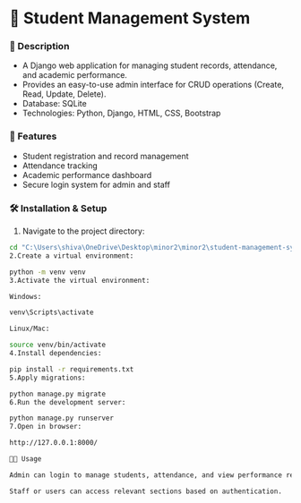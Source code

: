 # 🏫 Student Management System

### 📘 Description
- A Django web application for managing student records, attendance, and academic performance.  
- Provides an easy-to-use admin interface for CRUD operations (Create, Read, Update, Delete).  
- Database: SQLite  
- Technologies: Python, Django, HTML, CSS, Bootstrap  

### 🚀 Features
- Student registration and record management  
- Attendance tracking  
- Academic performance dashboard  
- Secure login system for admin and staff  

### 🛠️ Installation & Setup
1. Navigate to the project directory:
```bash
cd "C:\Users\shiva\OneDrive\Desktop\minor2\minor2\student-management-system-master\student-management-system-master"
2.Create a virtual environment:

python -m venv venv
3.Activate the virtual environment:

Windows:

venv\Scripts\activate

Linux/Mac:

source venv/bin/activate
4.Install dependencies:

pip install -r requirements.txt
5.Apply migrations:

python manage.py migrate
6.Run the development server:

python manage.py runserver
7.Open in browser:

http://127.0.0.1:8000/

👩‍💻 Usage

Admin can login to manage students, attendance, and view performance reports.

Staff or users can access relevant sections based on authentication.
